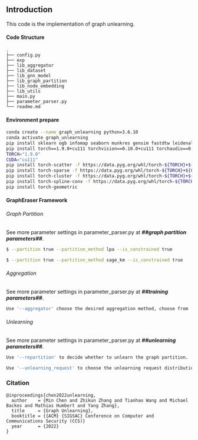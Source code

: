 ## Introduction

This code is the implementation of  graph unlearning.

#### Code Structure

```
.
├── config.py
├── exp
├── lib_aggregator
├── lib_dataset
├── lib_gnn_model
├── lib_graph_partition
├── lib_node_embedding
├── lib_utils
├── main.py
├── parameter_parser.py
└── readme.md
```

#### Environment prepare

```bash
conda create --name graph_unlearning python=3.6.10
conda activate graph_unlearning 
pip install sklearn ogb infomap seaborn munkres gensim fastdtw leidenalg cvxpy pymetis mysqlclient pymetis MulticoreTSNE cupy-cuda111 tensorflow
pip install torch==1.9.0+cu111 torchvision==0.10.0+cu111 torchaudio==0.9.0 -f https://download.pytorch.org/whl/torch_stable.html
TORCH="1.9.0"
CUDA="cu111"
pip install torch-scatter -f https://data.pyg.org/whl/torch-${TORCH}+${CUDA}.html
pip install torch-sparse -f https://data.pyg.org/whl/torch-${TORCH}+${CUDA}.html
pip install torch-cluster -f https://data.pyg.org/whl/torch-${TORCH}+${CUDA}.html
pip install torch-spline-conv -f https://data.pyg.org/whl/torch-${TORCH}+${CUDA}.html
pip install torch-geometric
```

#### GraphEraser Framework

###### Graph Partition

See more parameter settings in parameter_parser.py at ***##graph partition parameters##***.

```bash
$ --partition true --partition_method lpa --is_constrained true

$ --partition true --partition_method sage_km --is_constrained true
```

###### Aggregation

See more parameter settings in parameter_parser.py at ***##training parameters##***.

```bash
Use '--aggregator' choose the desired aggregation method, choose from ['mean', 'majority', 'optimal'].

```

###### Unlearning

See more parameter settings in parameter_parser.py at ***##unlearning parameters##***.

```bash
Use '--repartition' to decide whether to unlearn the graph partition.

Use '--unlearning_request' to choose the unlearning request distributions from ['random', 'adaptive', 'dependent', 'top1', 'last5'].
```

### Citation

```
@inproceedings{chen2022unlearning,
  author    = {Min Chen and Zhikun Zhang and Tianhao Wang and Michael Backes and Mathias Humbert and Yang Zhang},
  title     = {Graph Unlearning},
  booktitle = {{ACM} {SIGSAC} Conference on Computer and Communications Security (CCS)}
  year      = {2022}
}
```
